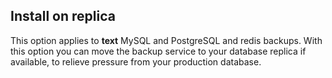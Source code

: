 


## Install on replica

This option applies to **text** MySQL and PostgreSQL and redis backups. With this option you can move the backup service to your database replica if available, to relieve pressure from your production database. 


